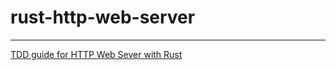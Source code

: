 # rust-http-web-server

---

[TDD guide for HTTP Web Sever with Rust]([https://grok.com/share/bGVnYWN5_b6ed2c43-56e1-459f-8f0a-45d8af979342)
